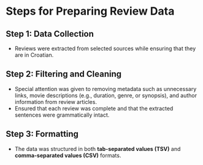 # Steps for Preparing Review Data

## Step 1: Data Collection
- Reviews were extracted from selected sources while ensuring that they are in Croatian.

## Step 2: Filtering and Cleaning
- Special attention was given to removing metadata such as unnecessary links, movie descriptions (e.g., duration, genre, or synopsis), and author information from review articles.
- Ensured that each review was complete and that the extracted sentences were grammatically intact.

## Step 3: Formatting
- The data was structured in both **tab-separated values (TSV)** and **comma-separated values (CSV)** formats.
